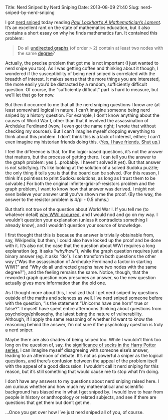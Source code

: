 Title: Nerd Sniped by Nerd Sniping
Date: 2013-08-09 21:40
Slug: nerd-sniped-by-nerd-sniping

I got [nerd sniped](http://xkcd.com/356/) today reading [*Paul Lockhart’s A Mathematician’s Lament*](http://www.goodreads.com/book/show/6232657-a-mathematician-s-lament).  It’s an excellent rant on the state of mathematics education, but it also contains a short essay on why he finds mathematics fun. It contained this problem:

> Do all [undirected graphs](http://en.wikipedia.org/wiki/Graph_%28mathematics%29#Undirected_graph) (of order \> 2) contain at least two nodes with the same [degree](http://en.wikipedia.org/wiki/Degree_%28graph_theory%29)?

Actually, the precise problem that got me is not important (I just wanted to nerd snipe you too). As I was getting coffee and thinking about it though, I wondered if the susceptibility of being nerd sniped is correlated with the breadth of interest. It makes sense that the more things you are interested, the more easily you’d be distracted by a random, sufficiently difficult question. Of course, the “sufficiently difficult” part is hard to measure, but we’ll let that go for now.

But then it occurred to me that all the nerd sniping questions I know are (at least somewhat) logical in nature. I can’t imagine someone being nerd sniped by a history question. For example, I don’t know anything about the causes of World War I, other than that it involved the assassination of Archduke Ferdinand (wow, I even got the name right; I wrote that without checking my sources). But I can’t imagine myself dropping everything to think about this problem. I don’t think this is a lack of interest, either; I can’t even imagine my historian friends doing this. ([Yes, I have friends. Shut up.](http://leftoversoup.com/archive.php?num=244))

I feel the difference is that, for the logic-based questions, it’s not the answer that matters, but the process of getting there. I can tell you the answer to the graph problem: yes (…probably. I haven’t solved it yet). But that answer is not satisfying. It’s like looking at the solution of a solved Sudoku puzzle; the only thing it tells you is that the board can be solved. (For this reason, I think it's pointless to print Sudoku solutions, as long as I trust them to be solvable.) For both the original infinite-grid-of-resistors problem and the graph problem, I want to know how that answer was derived. I might not even believe your answer until you’ve shown me the proof. (By the way, the answer to the resistor problem is 4/pi - 0.5 ohms.)

But that’s not true of the question about World War I. If you tell me (to whatever detail) [why WWI occurred](http://en.wikipedia.org/wiki/Causes_of_World_War_I), and I would nod and go on my way. I wouldn’t question your explanation (unless it contradicts something I already know), and I wouldn’t question your source of knowledge.

I first thought that this is because the answer is trivially obtainable from, say, Wikipedia; but then, I could also have looked up the proof and be done with it. It’s also not the case that the question about WWI requires a long explanation (eg. it asks “why/how”), while the graph question requires just a binary answer (eg. it asks “do”). I can transform both questions the other way (“Was the assassination of Archduke Ferdinand a factor in starting WWI?” and “Why do all undirected graphs have two nodes with the same degree?”), and the feeling remains the same. Notice, though, that the reworded graph question now presumes an answer, so the new question actually gives more information than the old one.

As I thought more about this, I realized that I get nerd sniped by questions outside of the maths and sciences as well. I’ve nerd sniped someone before with the question, “Is the statement “Unicorns have one horn” true or false?”. I myself have spent entire afternoons thinking about questions from psychology/philosophy, the latest being the nature of vulnerability. Although, if I apply the same reasoning of whether I’d want to know the reasoning behind the answer, I’m not sure if the psychology question is truly a nerd sniper.

Maybe there are also shades of being sniped too. While I wouldn’t think too long on the question of, say, the [significance of socks in the Harry Potter series](http://www.mugglenet.com/books/oddities_socks.shtml), I can imagine myself disagreeing with someone else’s answer, leading to an afternoon of debate. It’s not as powerful a sniper as the logical questions, and there’s confusion between the appeal of the problem itself with the appeal of a good discussion. I wouldn’t call it nerd sniping for this reason, but it’s still something that would cause me to stop what I’m doing.

I don’t have any answers to my questions about nerd sniping raised here.  I am curious whether and how much my mathematical and scientific background has biased me in what I get sniped by. I would love to hear from people in history or anthropology or related subjects, and see if there are questions that get them but don’t get me.

…Once you get over how I’ve just nerd sniped all of you, of course.


